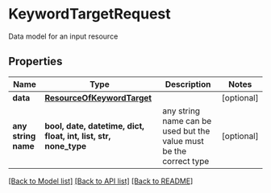 # KeywordTargetRequest

Data model for an input resource

## Properties
Name | Type | Description | Notes
------------ | ------------- | ------------- | -------------
**data** | [**ResourceOfKeywordTarget**](ResourceOfKeywordTarget.md) |  | [optional] 
**any string name** | **bool, date, datetime, dict, float, int, list, str, none_type** | any string name can be used but the value must be the correct type | [optional]

[[Back to Model list]](../README.md#documentation-for-models) [[Back to API list]](../README.md#documentation-for-api-endpoints) [[Back to README]](../README.md)


